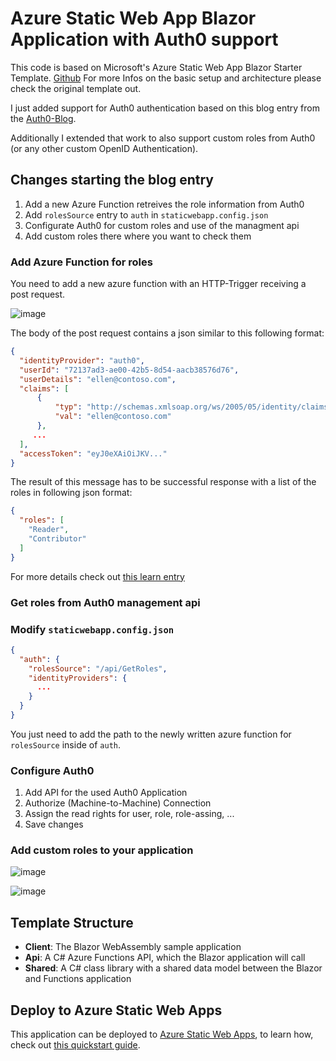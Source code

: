 # Azure Static Web App Blazor Application with Auth0 support

This code is based on Microsoft's Azure Static Web App Blazor Starter Template. [Github](https://github.com/MicrosoftDocs/mslearn-staticwebapp-dotnet)
For more Infos on the basic setup and architecture please check the original template out.

I just added support for Auth0 authentication based on this blog entry from the [Auth0-Blog](https://auth0.com/blog/support-auth0-in-azure-static-web-apps-for-blazor-wasm/).

Additionally I extended that work to also support custom roles from Auth0 (or any other custom OpenID Authentication).

## Changes starting the blog entry

1. Add a new Azure Function retreives the role information from Auth0
2. Add `rolesSource` entry to `auth` in `staticwebapp.config.json`
3. Configurate Auth0 for custom roles and use of the managment api
4. Add custom roles there where you want to check them

### Add Azure Function for roles

You need to add a new azure function with an HTTP-Trigger receiving a post request.

![image](https://github.com/rene2204/Auth0CustomRoles/assets/64254506/b690a045-991c-4b0e-87a2-eda3d3fc725c)


The body of the post request contains a json similar to this following format:
```json
{
  "identityProvider": "auth0",
  "userId": "72137ad3-ae00-42b5-8d54-aacb38576d76",
  "userDetails": "ellen@contoso.com",
  "claims": [
      {
          "typ": "http://schemas.xmlsoap.org/ws/2005/05/identity/claims/emailaddress",
          "val": "ellen@contoso.com"
      },
     ...
  ],
  "accessToken": "eyJ0eXAiOiJKV..."
}
```


The result of this message has to be successful response with a list of the roles in following json format:
```json
{
  "roles": [
    "Reader",
    "Contributor"
  ]
}
```


For more details check out [this learn entry](https://learn.microsoft.com/en-us/azure/static-web-apps/authentication-custom?tabs=aad%2Cfunction#manage-roles)

### Get roles from Auth0 management api


### Modify `staticwebapp.config.json`

```json
{
  "auth": {
    "rolesSource": "/api/GetRoles",
    "identityProviders": {
      ...
    }
  }
}
```

You just need to add the path to the newly written azure function for `rolesSource` inside of `auth`.

### Configure Auth0 

1. Add API for the used Auth0 Application
2. Authorize (Machine-to-Machine) Connection
3. Assign the read rights for user, role, role-assing, ...
4. Save changes


### Add custom roles to your application

![image](https://github.com/rene2204/Auth0CustomRoles/assets/64254506/69c3df0e-c26d-42cb-803a-e7e6708e533d)


![image](https://github.com/rene2204/Auth0CustomRoles/assets/64254506/422f567b-c53d-4a99-b228-e88f01295bf0)


## Template Structure

- **Client**: The Blazor WebAssembly sample application
- **Api**: A C# Azure Functions API, which the Blazor application will call
- **Shared**: A C# class library with a shared data model between the Blazor and Functions application

## Deploy to Azure Static Web Apps

This application can be deployed to [Azure Static Web Apps](https://docs.microsoft.com/azure/static-web-apps), to learn how, check out [this quickstart guide](https://aka.ms/blazor-swa/quickstart).
